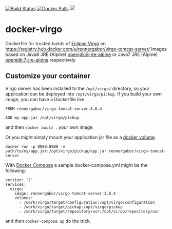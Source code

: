 [![Build Status](https://travis-ci.org/rennergabor/virgo-tomcat-server.svg?branch=master)](https://travis-ci.org/rennergabor/virgo-tomcat-server)
[![Docker Pulls](https://img.shields.io/docker/pulls/rennergabor/virgo-tomcat-server.svg?maxAge=2592000)](https://hub.docker.com/r/rennergabor/virgo-tomcat-server)
[![](https://images.microbadger.com/badges/image/rennergabor/virgo-tomcat-server.svg)](https://microbadger.com/images/rennergabor/virgo-tomcat-server)

docker-virgo
============

Dockerfile for trusted builds of [Eclipse Virgo](https://eclipse.org/virgo/) on https://registry.hub.docker.com/u/rennergabor/virgo-tomcat-server/
Images based on Java8 JRE (Alpine) [openjdk:8-jre-alpine](https://github.com/docker-library/openjdk/blob/54c64cf47d2b705418feb68b811419a223c5a040/8-jre/alpine/Dockerfile) or Java7 JRE (Alpine) [openjdk:7-jre-alpine](https://github.com/docker-library/openjdk/blob/54c64cf47d2b705418feb68b811419a223c5a040/7-jre/alpine/Dockerfile) respectively

## Customize your container

Virgo server has been installed to the `/opt/virgo/` directory, so your application can be deployed into `/opt/virgo/pickup`. 
If you build your own image, you can have a Dockerfile like
```
FROM rennergabor/virgo-tomcat-server:3.6.4

ADD my-app.jar /opt/virgo/pickup
```

and then `docker build .` your own image.

Or you might simply mount your application jar file as a [docker volume](https://docs.docker.com/engine/tutorials/dockervolumes/#/mount-a-host-file-as-a-data-volume).

	docker run -p 8080:8080 -v path/to/my/app.jar:/opt/virgo/pickup/app.jar rennergabor/virgo-tomcat-server


With [Docker Compose](https://docs.docker.com/compose/) a sample docker-compose.yml might be the following:
```
version: '2'
services:
  virgo:
    image: rennergabor/virgo-tomcat-server:3.6.4
    volumes:
      - /work/virgo/target/configuration:/opt/virgo/configuration
      - /work/virgo/target/pickup:/opt/virgo/pickup
      - /work/virgo/target/repository/usr:/opt/virgo/repository/usr

``` 

 and then `docker-compose up` do the trick. 

